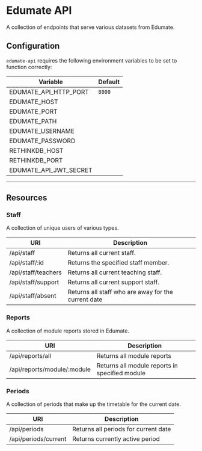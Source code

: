 # Edumate API

A collection of endpoints that serve various datasets from Edumate.

## Configuration

`edumate-api` requires the following environment variables to be set to function correctly:

Variable               | Default
-----------------------|--------
EDUMATE_API_HTTP_PORT  | `8000`
EDUMATE_HOST           |
EDUMATE_PORT           |
EDUMATE_PATH           |
EDUMATE_USERNAME       |
EDUMATE_PASSWORD       |
RETHINKDB_HOST         |
RETHINKDB_PORT         |
EDUMATE_API_JWT_SECRET |

---

## Resources

### Staff

A collection of unique users of various types.

URI                   | Description
----------------------|----------------------------------------------------
/api/staff            | Returns all current staff.
/api/staff/:id        | Returns the specified staff member.
/api/staff/teachers   | Returns all current teaching staff.
/api/staff/support    | Returns all current support staff.
/api/staff/absent     | Returns all staff who are away for the current date

### Reports

A collection of module reports stored in Edumate.

URI                           | Description
------------------------------|-----------------------------------------------
/api/reports/all              | Returns all module reports
/api/reports/module/:module   | Returns all module reports in specified module

### Periods

A collection of periods that make up the timetable for the current date.

URI                    | Description
-----------------------|-------------------------------------
/api/periods           | Returns all periods for current date
/api/periods/current   | Returns currently active period

